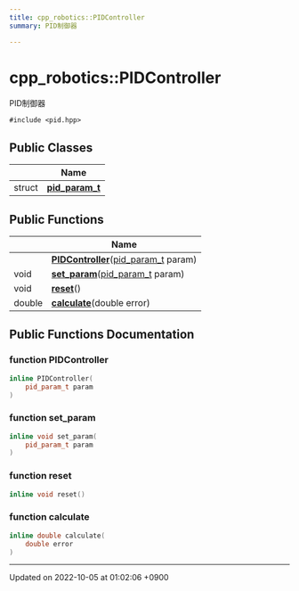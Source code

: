 ```yaml
---
title: cpp_robotics::PIDController
summary: PID制御器 

---
```


# cpp_robotics::PIDController



PID制御器 


`#include <pid.hpp>`

## Public Classes

|                | Name           |
| -------------- | -------------- |
| struct | **[pid_param_t](/cpp_robotics/doxybook/Classes/structcpp__robotics_1_1PIDController_1_1pid__param__t/)**  |

## Public Functions

|                | Name           |
| -------------- | -------------- |
| | **[PIDController](/cpp_robotics/doxybook/Classes/classcpp__robotics_1_1PIDController/#function-pidcontroller)**([pid_param_t](/cpp_robotics/doxybook/Classes/structcpp__robotics_1_1PIDController_1_1pid__param__t/) param) |
| void | **[set_param](/cpp_robotics/doxybook/Classes/classcpp__robotics_1_1PIDController/#function-set-param)**([pid_param_t](/cpp_robotics/doxybook/Classes/structcpp__robotics_1_1PIDController_1_1pid__param__t/) param) |
| void | **[reset](/cpp_robotics/doxybook/Classes/classcpp__robotics_1_1PIDController/#function-reset)**() |
| double | **[calculate](/cpp_robotics/doxybook/Classes/classcpp__robotics_1_1PIDController/#function-calculate)**(double error) |

## Public Functions Documentation

### function PIDController

```cpp
inline PIDController(
    pid_param_t param
)
```


### function set_param

```cpp
inline void set_param(
    pid_param_t param
)
```


### function reset

```cpp
inline void reset()
```


### function calculate

```cpp
inline double calculate(
    double error
)
```


-------------------------------

Updated on 2022-10-05 at 01:02:06 +0900